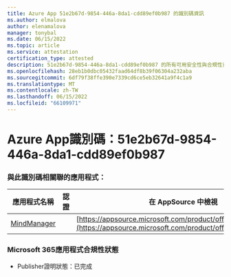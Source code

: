 ```yaml
---
title: Azure App 51e2b67d-9854-446a-8da1-cdd89ef0b987 的識別碼資訊
ms.author: elmalova
author: elenamalova
manager: tonybal
ms.date: 06/15/2022
ms.topic: article
ms.service: attestation
certification_type: attested
description: 51e2b67d-9854-446a-8da1-cdd89ef0b987 的所有可用安全性與合規性資訊。
ms.openlocfilehash: 28eb1b0dbc05432faad64df8b39f06304a232aba
ms.sourcegitcommit: 6df79f38ffe390e7339cd6ce5eb32641a9f4c1a9
ms.translationtype: MT
ms.contentlocale: zh-TW
ms.lasthandoff: 06/15/2022
ms.locfileid: "66109971"
---
```

# <a name="azure-app-id-51e2b67d-9854-446a-8da1-cdd89ef0b987"></a>Azure App識別碼：51e2b67d-9854-446a-8da1-cdd89ef0b987


### <a name="apps-associated-with-this-id"></a>與此識別碼相關聯的應用程式：
| **應用程式名稱** | **認證** | **在 AppSource 中檢視** |
|--------------|---------------|-----------------------|
| [MindManager](../forward/WA200002261.md) |  | [https://appsource.microsoft.com/product/office/WA200002261](https://appsource.microsoft.com/product/office/WA200002261) |

### <a name="microsoft-365-app-compliance-status"></a>Microsoft 365應用程式合規性狀態
- Publisher證明狀態：已完成
